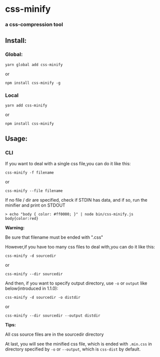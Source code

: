 # css-minify

### a css-compression tool

## Install:

### Global:

`yarn global add css-minify`

or

`npm install css-minify -g`

### Local

`yarn add css-minify`

or

`npm install css-minify`

## Usage:

### CLI

If you want to deal with a single css file,you can do it like this:

`css-minify -f filename`

or 

`css-minify --file filename`

If no file / dir are specified, check if STDIN has data, and if so, run the minifier and print on STDOUT

```
> echo "body { color: #ff0000; }" | node bin/css-minify.js
body{color:red}
```

**Warning:**

Be sure that filename must be ended with ".css"

However,if you have too many css files to deal with,you can do it like this:

 `css-minify -d sourcedir`

or 

`css-minify --dir sourcedir`

And then, if you want to specify output directory, use `-o` or `output` like below(introduced in 1.1.0):

`css-minify -d sourcedir -o distdir`

or

`css-minify --dir sourcedir --output distdir`

**Tips:**

All css source files are in the sourcedir directory

At last, you will see the minified css file, which is ended with `.min.css` in directory specified by `-o` or `--output`, which is `css-dist` by default.

 